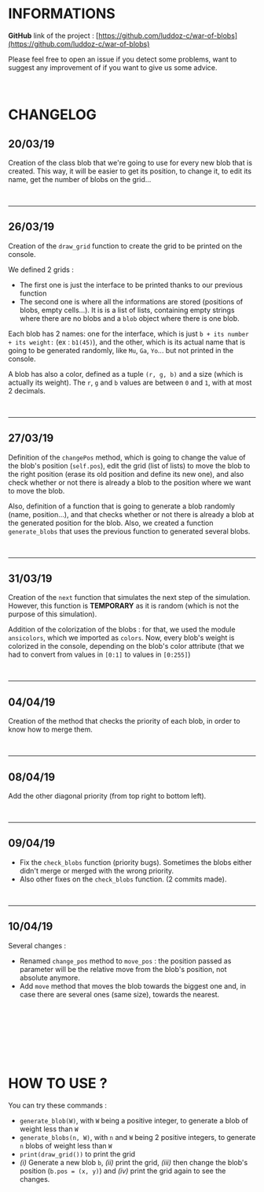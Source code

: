 # INFORMATIONS

**GitHub** link of the project : [https://github.com/luddoz-c/war-of-blobs](https://github.com/luddoz-c/war-of-blobs)

Please feel free to open an issue if you detect some problems, want to suggest any improvement of if you want to give us some advice.

<br>
 
# CHANGELOG

## 20/03/19

Creation of the class blob that we're going to use for every new blob that is created. This way, it will be easier to get its position, to change it, to edit its name, get the number of blobs on the grid...

<br>

---

## 26/03/19

Creation of the `draw_grid` function to create the grid to be printed on the console.

We defined 2 grids :
* The first one is just the interface to be printed thanks to our previous function
* The second one is where all the informations are stored (positions of blobs, empty cells...). It is is a list of lists, containing empty strings where there are no blobs and a `blob` object where there is one blob.

Each blob has 2 names: one for the interface, which is just `b + its number + its weight:` (ex : `b1(45)`), and the other, which is its actual name that is going to be generated randomly, like `Mu`, `Ga`, `Yo`... but not printed in the console.

A blob has also a color, defined as a tuple `(r, g, b)` and a size (which is actually its weight). The `r`, `g` and `b` values are between `0` and `1`, with at most 2 decimals.

<br>

---

## 27/03/19

Definition of the `changePos` method, which is going to change the value of the blob's position (`self.pos`), edit the grid (list of lists) to move the blob to the right position (erase its old position and define its new one), and also check whether or not there is already a blob to the position where we want to move the blob.

Also, definition of a function that is going to generate a blob randomly (name, position...), and that checks whether or not there is already a blob at the generated position for the blob. Also, we created a function `generate_blobs` that uses the previous function to generated several blobs.

<br>

---

## 31/03/19

Creation of the `next` function that simulates the next step of the simulation. However, this function is **TEMPORARY** as it is random (which is not the purpose of this simulation). 

Addition of the colorization of the blobs : for that, we used the module `ansicolors`, which we imported as `colors`. Now, every blob's weight is colorized in the console, depending on the blob's color attribute (that we had to convert from values in `[0:1]` to values in `[0:255]`)

<br>

---

## 04/04/19

Creation of the method that checks the priority of each blob, in order to know how to merge them.

<br>

---

## 08/04/19

Add the other diagonal priority (from top right to bottom left).

<br>

--- 

## 09/04/19

* Fix the `check_blobs` function (priority bugs). Sometimes the blobs either didn't merge or merged with the wrong priority.
* Also other fixes on the `check_blobs` function. (2 commits made).

<br>

---

## 10/04/19

Several changes :
* Renamed `change_pos` method to `move_pos` : the position passed as parameter will be the relative move from the blob's position,
not absolute anymore.
* Add `move` method that moves the blob towards the biggest one and, in case there are several ones (same size), towards the nearest.

<br>
<br>

<br>

<br>
<br>
<br>


# HOW TO USE ?

You can try these commands :
* `generate_blob(W)`, with `W` being a positive integer, to generate a blob of weight less than `W`
* `generate_blobs(n, W)`, with `n` and `W` being 2 positive integers, to generate `n` blobs of weight less than `W`
* `print(draw_grid())` to print the grid
* *(i)* Generate a new blob `b`, *(ii)* print the grid, *(iii)* then change the blob's position (`b.pos = (x, y)`)	and *(iv)* print the grid again to see the changes.